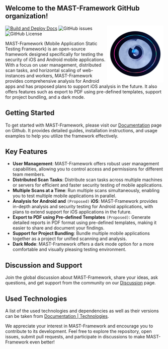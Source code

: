 ## Welcome to the MAST-Framework GitHub organization!

<a href="https://github.com/MASTFramework">
<img src="https://github.com/MASTFramework/.github/blob/master/profile/logo.svg" alt="" height="180px" align="right" />
</a>

[![Build and Deploy Docs](https://github.com/MASTFramework/mastf/actions/workflows/python-sphinx.yml/badge.svg)](https://github.com/MASTFramework/mastf/actions/workflows/python-sphinx.yml)
![GitHub issues](https://img.shields.io/github/issues/MASTFramework/mastf?logo=github)
![GitHub License](https://img.shields.io/github/license/MASTFramework/.github?logo=github)

MAST-Framework (Mobile Application Static Testing Framework) is an open-source framework designed specifically for testing the security of iOS and Android mobile applications. With a focus on user management, distributed scan tasks, and horizontal scaling of web-instances and workers, MAST-Framework provides comprehensive analysis for Android apps and has proposed plans to support iOS analysis in the future. It also offers features such as export to PDF using pre-defined templates, support for project bundling, and a dark mode.

## Getting Started

To get started with MAST-Framework, please visit our [Documentation](https://mastframework.github.io/mastf/) page on Github. It provides detailed guides, installation instructions, and usage examples to help you utilize the framework effectively.

## Key Features

- **User Management**: MAST-Framework offers robust user management capabilities, allowing you to control access and permissions for different team members.
- **Distributed Scan Tasks**: Distribute scan tasks across multiple machines or servers for efficient and faster security testing of mobile applications.
- **Multiple Scans at a Time**: Run multiple scans simultaneously, enabling you to test multiple mobile applications in parallel.
- **Analysis for Android and** `(Proposed)` **iOS**: MAST-Framework provides in-depth analysis and security testing for Android applications, with plans to extend support for iOS applications in the future.
- **Export to PDF using Pre-defined Templates** `(Proposed)`: Generate detailed reports in PDF format using pre-defined templates, making it easier to share and document your findings.
- **Support for Project Bundling**: Bundle multiple mobile applications together as a project for unified scanning and analysis.
- **Dark Mode**: MAST-Framework offers a dark mode option for a more comfortable and visually pleasing testing environment.

## Discussion and Support

Join the global discussion about MAST-Framework, share your ideas, ask questions, and get support from the community on our [Discussion](https://github.com/orgs/MASTFramework/discussions) page.

## Used Technologies

A list of the used technologies and dependencies as well as their versions can be taken from [Documentation | Technologies](https://mastframework.github.io/mastf/ref/technologies.html).


We appreciate your interest in MAST-Framework and encourage you to contribute to its development. Feel free to explore the repository, open issues, submit pull requests, and participate in discussions to make MAST-Framework even better!
